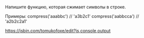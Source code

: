 Напишите функцию, которая сжимает символы в строке.

Примеры:
compress('aaabbc') // 'a3b2c1'
compress('aabbcca') // 'a2b2c2a1'

https://jsbin.com/tomukofoxe/edit?js,console,output